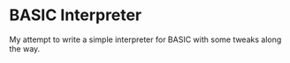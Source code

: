 # BASIC Interpreter

My attempt to write a simple interpreter for BASIC with some tweaks along the way.